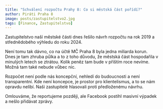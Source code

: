 ```yaml
---
title: "Schválení rozpočtu Prahy 8: Co si městská část pořídí?"
author: Piráti Praha 8
image: posts/zastupitelstvo2.jpg
tags: [Finance, Zastupitelstvo]
---
```


Zastupitelstvo naší městské části dnes řešilo návrh rozpočtu na rok 2019 a střednědobého výhledu do roku 2024.

Není tomu tak dávno, co na účtě MČ Praha 8 byla jedna miliarda korun. Dnes je tam zhruba půlka a to z toho důvodu, že městská část hospodařila v minulých letech se ztrátou. Kolik peněz tam bude v příštím roce nevíme. Možná tam také nebude vůbec nic.

Rozpočet není podle nás koncepční, nehledí do budoucnosti a není transparentní. Kde není koncepce, je prostor pro klientelismus, a to se nám opravdu nelíbí. Naši zastupitelé hlasovali proti předloženému návrhu.

Omlouváme, že reportujeme později, ale Facebook postihl masivní výpadek a nešlo přidávat zprávy.
